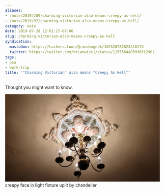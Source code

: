 ```yaml
---
aliases:
- /note/2019/209/charming-victorian-also-means-creepy-as-hell/
- /note/2019/07/charming-victorian-also-means-creepy-as-hell/
category: note
date: 2019-07-28 12:01:27-07:00
slug: charming-victorian-also-means-creepy-as-hell
syndication:
  mastodon: https://hackers.town/@randomgeek/102520781828418174
  twitter: https://twitter.com/brianwisti/status/1155564403938512902
tags:
- psa
- work-trip
title: '"Charming Victorian" also means "Creepy As Hell"'
---
```


Thought you might want to know.

![attachments/img/2019/cover-2019-07-28.jpg](../../../attachments/img/2019/cover-2019-07-28.jpg)
creepy face in light fixture uplit by chandelier

